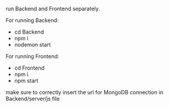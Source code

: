 run Backend and Frontend separately.


For running Backend:
- cd Backend
- npm i
- nodemon start

For running Frontend:
- cd Frontend
- npm i
- npm start

make sure to correctly insert the url for MongoDB connection in Backend/server/js file
